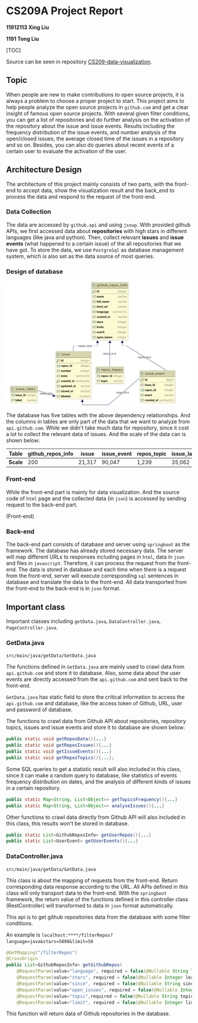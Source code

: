 # CS209A Project Report

**11912113 Xing Liu**

**1191 Tong Liu**

[TOC]

Source can be seen in repository [CS209-data-visualization](https://github.com/Leosang-lx/CS209-data-visualiaztion).

## Topic

When people are new to make contributions to open source projects, it is always a problem to choose a proper project to start. This project aims to help people analyze the open source projects in `github.com` and get a clear insight of famous open source projects. With several given filter conditions, you can get a list of repositories and do further analysis on the activation of the repository about the issue and issue events. Results including the frequency distribution of the issue events, and number analysis of the open/closed issues, the average closed time of the issues in a repository and so on. Besides, you can also do queries about recent events of a certain user to evaluate the activation of the user.

## Architecture Design

The architecture of this project mainly consists of two parts, with the front-end to accept data, show the visualization result and the back_end to process the data and respond to the request of the front-end.

### Data Collection

The data are accessed by `github.api` and using `jsoup`. With provided github APIs, we first accessed data about **repositories** with high stars in different languages (like java and python). Then, collect relevant **issues** and **issue events** (what happened to a certain issue) of the all repositories that we have got. To store the data, we use `PostgreSql` as database management system, which is also set as the data source of most queries.

### Design of database

![database](./database.jpg)

The database has five tables with the above dependency relationships. And the columns in tables are only part of the data that we want to analyze from `api.github.com`. While we didn't take much data for repository, since it cost a lot to collect the relevant data of issues. And the scale of the data can is shown below:

| Table     | github_repos_info | issue  | issue_event | repos_topic | issue_label |
| --------- | ----------------- | ------ | ----------- | ----------- | ----------- |
| **Scale** | 200               | 21,317 | 90,047      | 1,239       | 35,062      |



### Front-end

While the front-end part is mainly for data visualization. And the source code of `html` page and the collected data (in `json`) is accessed by sending request to the back-end part.

(Front-end)

### Back-end

The back-end part consists of database and server using `springboot` as the framework. The database has already stored necessary data. The server will map different URLs to responses including pages in `html`, data in `json` and files in `javascript`. Therefore, it can process the request from the front-end. The data is stored in database and each time when there is a request from the front-end, server will execute corresponding `sql` sentences in database and translate the data to the front-end. All data transported from the front-end to the back-end is in `json` format.

## Important class

Important classes including `getData.java`, `DataController.java`, `PageController.java`.

### GetData.java

```
src/main/java/getData/GetData.java
```

The functions defined in `GetData.java` are mainly used to crawl data from `api.github.com` and store it to database. Also, some data about the user events are directly accessed from the `api.github.com` and sent back to the front-end.

`GetData.java` has static field to store the critical information to access the `api.github.com` and database, like the access token of Github, URL, user and password of database.

The functions to crawl data from Github API about repositories, repository topics, issues and issue events and store it to database are shown below:

```java
public static void getReposData(){...}
public static void getReposIssues(){...}
public static void getIssueEvents(){...}
public static void getReposTopics(){...};
```

Some SQL queries to get a statistic result will also included in this class, since it can make a random query to database, like statistics of events frequency distribution on dates, and the analysis of different kinds of issues in a certain repository.

``` java
public static Map<String, List<Object>> getTopicsFrequency(){...}
public static Map<String, List<Object>> analyseIssues(){...}
```

Other functions to crawl data directly from Github API will also included in this class, this results won't be stored in database.

```java
public static List<GithubReposInfo> getUserRepos(){...}
public static List<UserEvent> getUserEvents(){...}
```

### DataController.java

```
src/main/java/getData/GetData.java
```

This class is about the mapping of requests from the front-end. Return corresponding data response according to the URL. All APIs defined in this class will only transport data to the front-end. With the `springboot` framework, the return value of the functions defined in this controller class (RestController) will transformed to data in `json` format automatically.

This api is to get github repositories data from the database with some filter conditions.

An example is `localhost:****/filterRepos?language=java&stars=5000&limit=50`

```java
@GetMapping("/filterRepos")
@CrossOrigin
public List<GithubReposInfo> getGithubRepos(
    @RequestParam(value="language", required = false)@Nullable String language,
    @RequestParam(value="stars", required = false)@Nullable Integer least_stars,
    @RequestParam(value="since", required = false)@Nullable String since,
    @RequestParam(value="open_issues", required = false)@Nullable Integer open_issues,
    @RequestParam(value="topic",required = false)@Nullable String topic,
    @RequestParam(value="limit", required = false)@Nullable Integer limit){
```

This function will return data of Github repositories in the database.

